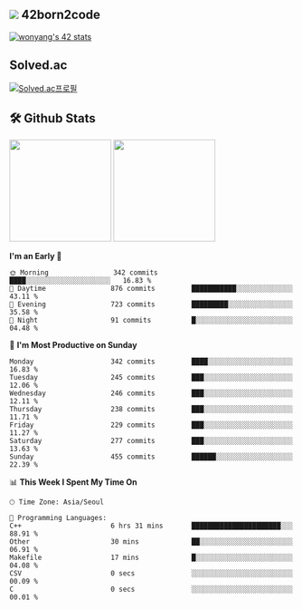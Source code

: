 
## <img src="https://img.shields.io/badge/-000000?style=flat&logo=42&logoColor=white"> 42born2code
[![wonyang's 42 stats](https://badge42.vercel.app/api/v2/cl5nhe5b6007809kydha7ht42/stats?cursusId=21&coalitionId=88)](https://profile.intra.42.fr/users/wonyang)

## Solved.ac
[![Solved.ac프로필](http://mazassumnida.wtf/api/v2/generate_badge?boj=bennyws)](https://solved.ac/bennyws)

## 🛠️ Github Stats
<p>
  <img height="180em" src="https://github-readme-stats-veggie-garden.vercel.app/api?username=gemstoneyang&show_icons=true&include_all_commits=true&bg_color=30,e96443,904e95&title_color=fff&text_color=fff">
  <img height="180em" src="https://github-readme-stats-veggie-garden.vercel.app/api/top-langs/?username=gemstoneyang&layout=compact&bg_color=30,e96443,904e95&title_color=fff&text_color=fff">
</p>

<!--START_SECTION:waka-->
**I'm an Early 🐤** 

```text
🌞 Morning                342 commits         ████░░░░░░░░░░░░░░░░░░░░░   16.83 % 
🌆 Daytime                876 commits         ███████████░░░░░░░░░░░░░░   43.11 % 
🌃 Evening                723 commits         █████████░░░░░░░░░░░░░░░░   35.58 % 
🌙 Night                  91 commits          █░░░░░░░░░░░░░░░░░░░░░░░░   04.48 % 
```
📅 **I'm Most Productive on Sunday** 

```text
Monday                   342 commits         ████░░░░░░░░░░░░░░░░░░░░░   16.83 % 
Tuesday                  245 commits         ███░░░░░░░░░░░░░░░░░░░░░░   12.06 % 
Wednesday                246 commits         ███░░░░░░░░░░░░░░░░░░░░░░   12.11 % 
Thursday                 238 commits         ███░░░░░░░░░░░░░░░░░░░░░░   11.71 % 
Friday                   229 commits         ███░░░░░░░░░░░░░░░░░░░░░░   11.27 % 
Saturday                 277 commits         ███░░░░░░░░░░░░░░░░░░░░░░   13.63 % 
Sunday                   455 commits         ██████░░░░░░░░░░░░░░░░░░░   22.39 % 
```


📊 **This Week I Spent My Time On** 

```text
🕑︎ Time Zone: Asia/Seoul

💬 Programming Languages: 
C++                      6 hrs 31 mins       ██████████████████████░░░   88.91 % 
Other                    30 mins             ██░░░░░░░░░░░░░░░░░░░░░░░   06.91 % 
Makefile                 17 mins             █░░░░░░░░░░░░░░░░░░░░░░░░   04.08 % 
CSV                      0 secs              ░░░░░░░░░░░░░░░░░░░░░░░░░   00.09 % 
C                        0 secs              ░░░░░░░░░░░░░░░░░░░░░░░░░   00.01 % 
```


<!--END_SECTION:waka-->
